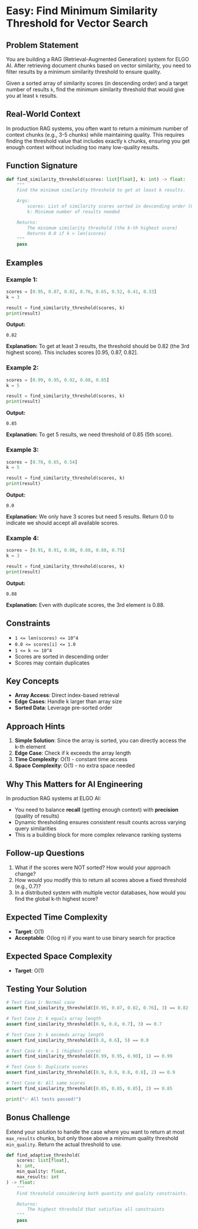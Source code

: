 # Easy: Find Minimum Similarity Threshold for Vector Search

## Problem Statement

You are building a RAG (Retrieval-Augmented Generation) system for ELGO AI. After retrieving document chunks based on vector similarity, you need to filter results by a minimum similarity threshold to ensure quality.

Given a sorted array of similarity scores (in descending order) and a target number of results `k`, find the minimum similarity threshold that would give you at least `k` results.

## Real-World Context

In production RAG systems, you often want to return a minimum number of context chunks (e.g., 3-5 chunks) while maintaining quality. This requires finding the threshold value that includes exactly `k` chunks, ensuring you get enough context without including too many low-quality results.

## Function Signature

```python
def find_similarity_threshold(scores: list[float], k: int) -> float:
    """
    Find the minimum similarity threshold to get at least k results.

    Args:
        scores: List of similarity scores sorted in descending order (0.0 to 1.0)
        k: Minimum number of results needed

    Returns:
        The minimum similarity threshold (the k-th highest score)
        Returns 0.0 if k > len(scores)
    """
    pass
```

## Examples

### Example 1:
```python
scores = [0.95, 0.87, 0.82, 0.76, 0.65, 0.52, 0.41, 0.33]
k = 3

result = find_similarity_threshold(scores, k)
print(result)
```

**Output:**
```
0.82
```

**Explanation:** To get at least 3 results, the threshold should be 0.82 (the 3rd highest score). This includes scores [0.95, 0.87, 0.82].

### Example 2:
```python
scores = [0.99, 0.95, 0.92, 0.88, 0.85]
k = 5

result = find_similarity_threshold(scores, k)
print(result)
```

**Output:**
```
0.85
```

**Explanation:** To get 5 results, we need threshold of 0.85 (5th score).

### Example 3:
```python
scores = [0.78, 0.65, 0.54]
k = 5

result = find_similarity_threshold(scores, k)
print(result)
```

**Output:**
```
0.0
```

**Explanation:** We only have 3 scores but need 5 results. Return 0.0 to indicate we should accept all available scores.

### Example 4:
```python
scores = [0.91, 0.91, 0.88, 0.88, 0.88, 0.75]
k = 3

result = find_similarity_threshold(scores, k)
print(result)
```

**Output:**
```
0.88
```

**Explanation:** Even with duplicate scores, the 3rd element is 0.88.

## Constraints

- `1 <= len(scores) <= 10^4`
- `0.0 <= scores[i] <= 1.0`
- `1 <= k <= 10^4`
- Scores are sorted in descending order
- Scores may contain duplicates

## Key Concepts

- **Array Access**: Direct index-based retrieval
- **Edge Cases**: Handle k larger than array size
- **Sorted Data**: Leverage pre-sorted order

## Approach Hints

1. **Simple Solution**: Since the array is sorted, you can directly access the k-th element
2. **Edge Case**: Check if k exceeds the array length
3. **Time Complexity**: O(1) - constant time access
4. **Space Complexity**: O(1) - no extra space needed

## Why This Matters for AI Engineering

In production RAG systems at ELGO AI:
- You need to balance **recall** (getting enough context) with **precision** (quality of results)
- Dynamic thresholding ensures consistent result counts across varying query similarities
- This is a building block for more complex relevance ranking systems

## Follow-up Questions

1. What if the scores were NOT sorted? How would your approach change?
2. How would you modify this to return all scores above a fixed threshold (e.g., 0.7)?
3. In a distributed system with multiple vector databases, how would you find the global k-th highest score?

## Expected Time Complexity

- **Target**: O(1)
- **Acceptable**: O(log n) if you want to use binary search for practice

## Expected Space Complexity

- **Target**: O(1)

## Testing Your Solution

```python
# Test Case 1: Normal case
assert find_similarity_threshold([0.95, 0.87, 0.82, 0.76], 3) == 0.82

# Test Case 2: k equals array length
assert find_similarity_threshold([0.9, 0.8, 0.7], 3) == 0.7

# Test Case 3: k exceeds array length
assert find_similarity_threshold([0.8, 0.6], 5) == 0.0

# Test Case 4: k = 1 (highest score)
assert find_similarity_threshold([0.99, 0.95, 0.90], 1) == 0.99

# Test Case 5: Duplicate scores
assert find_similarity_threshold([0.9, 0.9, 0.8, 0.8], 2) == 0.9

# Test Case 6: All same scores
assert find_similarity_threshold([0.85, 0.85, 0.85], 2) == 0.85

print("✅ All tests passed!")
```

## Bonus Challenge

Extend your solution to handle the case where you want to return at most `max_results` chunks, but only those above a minimum quality threshold `min_quality`. Return the actual threshold to use.

```python
def find_adaptive_threshold(
    scores: list[float],
    k: int,
    min_quality: float,
    max_results: int
) -> float:
    """
    Find threshold considering both quantity and quality constraints.

    Returns:
        The highest threshold that satisfies all constraints
    """
    pass
```
